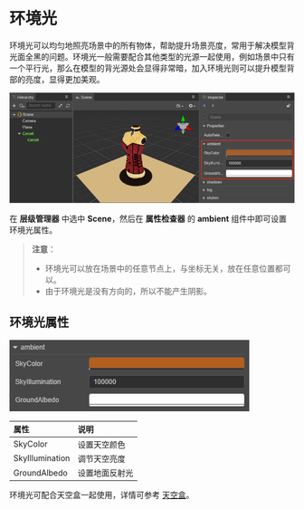 # 环境光

环境光可以均匀地照亮场景中的所有物体，帮助提升场景亮度，常用于解决模型背光面全黑的问题。环境光一般需要配合其他类型的光源一起使用，例如场景中只有一个平行光，那么在模型的背光源处会显得非常暗，加入环境光则可以提升模型背部的亮度，显得更加美观。

![ambient](ambient/ambient.png)

在 **层级管理器** 中选中 **Scene**，然后在 **属性检查器** 的 **ambient** 组件中即可设置环境光属性。

> **注意**：
>
> - 环境光可以放在场景中的任意节点上，与坐标无关，放在任意位置都可以。
> - 由于环境光是没有方向的，所以不能产生阴影。

## 环境光属性

![ambient 面板](ambient/ambient-prop.png)

| 属性 | 说明 |
| :--- | :--- |
| SkyColor | 设置天空颜色 |
| SkyIllumination | 调节天空亮度 |
| GroundAlbedo | 设置地面反射光 |

环境光可配合天空盒一起使用，详情可参考 [天空盒](skybox.md)。
